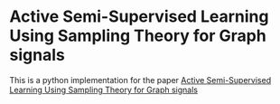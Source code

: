 # Active Semi-Supervised Learning Using Sampling Theory for Graph signals

This is a python implementation for the paper [Active Semi-Supervised Learning Using Sampling Theory for Graph signals](https://arxiv.org/abs/1405.4324) 
